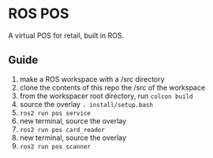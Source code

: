 # ROS POS
A virtual POS for retail, built in ROS.

## Guide
1. make a ROS workspace with a /src directory
2. clone the contents of this repo the /src of the workspace
3. from the workspacer root directory, run `colcon build`
4. source the overlay `. install/setup.bash`
5. `ros2 run pos service`
6. new terminal, source the overlay
7. `ros2 run pos card_reader`
8. new terminal, source the overlay
9. `ros2 run pos scanner`
